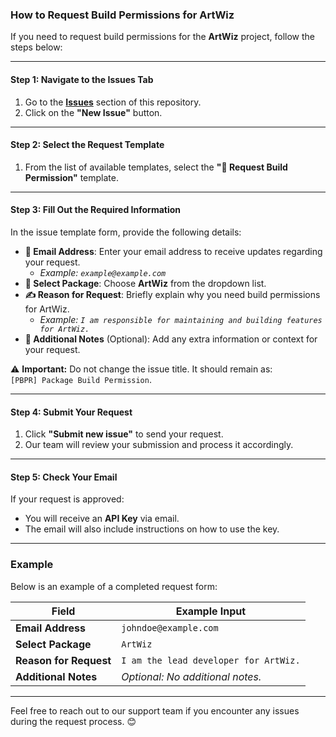 ### **How to Request Build Permissions for ArtWiz**

If you need to request build permissions for the **ArtWiz** project, follow the steps below:

---

#### **Step 1: Navigate to the Issues Tab**
1. Go to the **[Issues](https://github.com/TrdHuy/DezoneOrgManager/issues)** section of this repository.
2. Click on the **"New Issue"** button.

---

#### **Step 2: Select the Request Template**
1. From the list of available templates, select the **"🔑 Request Build Permission"** template.

---

#### **Step 3: Fill Out the Required Information**
In the issue template form, provide the following details:
- **📧 Email Address**: Enter your email address to receive updates regarding your request.
  - _Example: `example@example.com`_
- **📂 Select Package**: Choose **ArtWiz** from the dropdown list.
- **✍️ Reason for Request**: Briefly explain why you need build permissions for ArtWiz.
  - _Example: `I am responsible for maintaining and building features for ArtWiz.`_
- **💬 Additional Notes** (Optional): Add any extra information or context for your request.

⚠️ **Important:** Do not change the issue title. It should remain as:  
`[PBPR] Package Build Permission`.

---

#### **Step 4: Submit Your Request**
1. Click **"Submit new issue"** to send your request.
2. Our team will review your submission and process it accordingly.

---

#### **Step 5: Check Your Email**
If your request is approved:
- You will receive an **API Key** via email.
- The email will also include instructions on how to use the key.

---

### **Example**
Below is an example of a completed request form:

| Field                  | Example Input                        |
|------------------------|--------------------------------------|
| **Email Address**      | `johndoe@example.com`               |
| **Select Package**     | `ArtWiz`                            |
| **Reason for Request** | `I am the lead developer for ArtWiz.`|
| **Additional Notes**   | _Optional: No additional notes._    |

---

Feel free to reach out to our support team if you encounter any issues during the request process. 😊
